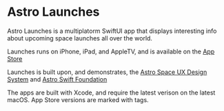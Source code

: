 # Astro Launches

Astro Launches is a multiplatorm SwiftUI app that displays interesting info about upcoming space launches all over the world.

Launches runs on iPhone, iPad, and AppleTV, and is available on the [App Store](https://apps.apple.com/app/astro-launches/id1555135768)

Launches is built upon, and demonstrates, the [Astro Space UX Design System](https://www.astrouxds.com) and [Astro Swift Foundation](https://github.com/RocketCommunicationsInc/AstroSwiftFoundation)

The apps are built with Xcode, and require the latest verison on the latest macOS. App Store versions are marked with tags.
